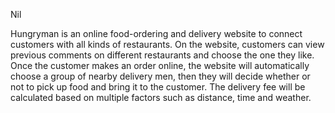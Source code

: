 Nil

Hungryman is an online food-ordering and delivery website to connect customers with all kinds of restaurants. On the website, customers can view previous comments on different restaurants and choose the one they like. Once the customer makes an order online, the website will automatically choose a group of nearby delivery men, then they will decide whether or not to pick up food and bring it to the customer. The delivery fee will be calculated based on multiple factors such as distance, time and weather.

